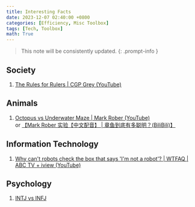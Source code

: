 ```yaml
---
title: Interesting Facts
date: 2023-12-07 02:40:00 +0800
categories: [Efficiency, Misc Toolbox]
tags: [Tech, Toolbox]
math: True
---
```



> This note will be consistently updated.
{: .prompt-info }

## Society
1. [The Rules for Rulers \| CGP Grey (YouTube)](https://www.youtube.com/watch?v=rStL7niR7gs)


## Animals
1. [Octopus vs Underwater Maze \| Mark Rober (YouTube)](https://www.youtube.com/watch?v=7__r4FVj-EI)   
   or [【Mark Rober 实验【中文配音】 \| 章鱼到底有多聪明？(BiliBili)】](https://www.bilibili.com/video/BV1jN4y1277n/?share_source=copy_web&vd_source=b3cf9eb7cfe43c730613c5158a38e978)



## Information Technology
1. [Why can't robots check the box that says 'I'm not a robot'? \| WTFAQ \| ABC TV + iview (YouTube)](https://www.youtube.com/watch?v=4UuvwY6CdLo)

## Psychology
1. [INTJ vs INFJ](https://www.youtube.com/watch?v=HLGQ-sFCBZA)
